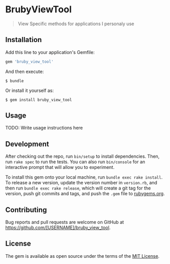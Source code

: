 # BrubyViewTool

> View Specific methods for applications I personaly use

## Installation

Add this line to your application's Gemfile:

```ruby
gem 'bruby_view_tool'
```

And then execute:

    $ bundle

Or install it yourself as:

    $ gem install bruby_view_tool

## Usage

TODO: Write usage instructions here

## Development

After checking out the repo, run `bin/setup` to install dependencies. Then, run `rake spec` to run the tests. You can also run `bin/console` for an interactive prompt that will allow you to experiment.

To install this gem onto your local machine, run `bundle exec rake install`. To release a new version, update the version number in `version.rb`, and then run `bundle exec rake release`, which will create a git tag for the version, push git commits and tags, and push the `.gem` file to [rubygems.org](https://rubygems.org).

## Contributing

Bug reports and pull requests are welcome on GitHub at https://github.com/[USERNAME]/bruby_view_tool.

## License

The gem is available as open source under the terms of the [MIT License](https://opensource.org/licenses/MIT).
